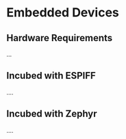 # Embedded Devices


## Hardware Requirements

...


## Incubed with ESPIFF 

....

## Incubed with Zephyr

....

